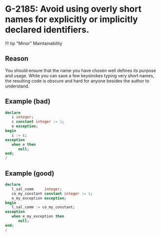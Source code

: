 # G-2185: Avoid using overly short names for explicitly or implicitly declared identifiers. 

!!! tip "Minor"
    Maintainability

## Reason

You should ensure that the name you have chosen well defines its purpose and usage. While you can save a few keystrokes typing very short names, the resulting code is obscure and hard for anyone besides the author to understand.

## Example (bad)

``` sql
declare
   i integer;
   c constant integer := 1;
   e exception;   
begin
   i := c;
exception
   when e then
      null;
end;
/
```

## Example (good)

``` sql
declare
   l_sal_comm     integer;
   co_my_constant constant integer := 1;
   e_my_exception exception;   
begin
   l_sal_comm := co_my_constant;
exception
   when e_my_exception then
      null;
end;
/
```